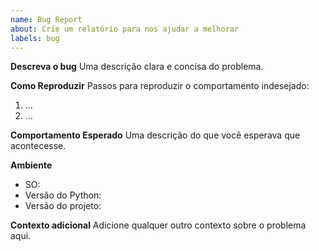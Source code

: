 ```yaml
---
name: Bug Report
about: Crie um relatório para nos ajudar a melhorar
labels: bug
---
```


**Descreva o bug**
Uma descrição clara e concisa do problema.

**Como Reproduzir**
Passos para reproduzir o comportamento indesejado:
1. ...
2. ...

**Comportamento Esperado**
Uma descrição do que você esperava que acontecesse.

**Ambiente**
- SO:
- Versão do Python:
- Versão do projeto:

**Contexto adicional**
Adicione qualquer outro contexto sobre o problema aqui.
